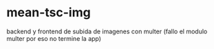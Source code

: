 # mean-tsc-img
backend y frontend de subida de imagenes con multer (fallo el modulo multer por eso no termine la app)
